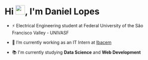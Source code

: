 <h1 align="left">Hi <img src="https://raw.githubusercontent.com/kaueMarques/kaueMarques/master/hi.gif" height="30px">, I'm Daniel Lopes</h1>

- ⚡ Electrical Engineering student at Federal University of the São Francisco Valley - UNIVASF

- 🌱 I’m currently working as an IT Intern at [Ibacem](https://www.ibacem.com.br)

- 📚 I'm currently studying **Data Science** and **Web Development**
